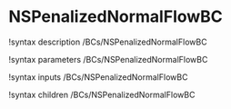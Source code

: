 # NSPenalizedNormalFlowBC

!syntax description /BCs/NSPenalizedNormalFlowBC

!syntax parameters /BCs/NSPenalizedNormalFlowBC

!syntax inputs /BCs/NSPenalizedNormalFlowBC

!syntax children /BCs/NSPenalizedNormalFlowBC
